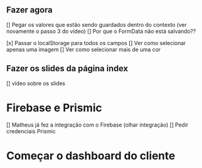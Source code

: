## Fazer agora

[] Pegar os valores que estão sendo guardados dentro do contexto (ver novamente o passo 3 do vídeo)
[] Por que o FormData não está salvando??

[x] Passar o localStorage para todos os campos
[] Ver como selecionar apenas uma imagem
[] Ver como selecionar mais de uma cor

## Fazer os slides da página index

[] vídeo sobre os slides

# Firebase e Prismic

[] Matheus já fez a integração com o Firebase (olhar integração)
[] Pedir credenciais Prismic

# Começar o dashboard do cliente